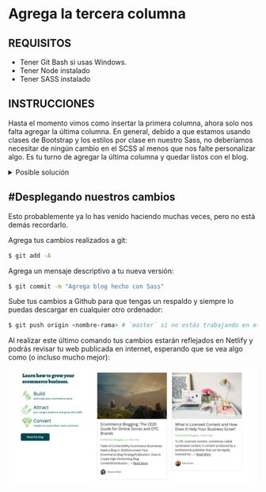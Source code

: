 # Agrega la tercera columna

## REQUISITOS
- Tener Git Bash si usas Windows.
- Tener Node instalado
- Tener SASS instalado

## INSTRUCCIONES

Hasta el momento vimos como insertar la primera columna, ahora solo nos falta
agregar la última columna. En general, debido a que estamos usando clases de
Bootstrap y los estilos por clase en nuestro Sass, no deberíamos necesitar de
ningún cambio en el SCSS al menos que nos falte personalizar algo. Es tu turno
de agregar la última columna y quedar listos con el blog.

<details>
  <summary>Posible solución</summary>

En este caso, solo fue necesario agrega la misma estructura y clases que
utilizamos en nuestra segunda columna pero con el texto cambiado:

```html{10-38}
<section class="container blog">
  <div class="row">
    <div class="col">
      <!-- Aquí va la columna de descripción -->
    </div>
    <div class="col">
      <!-- Aquí va la segunda columna -->
    </div>
    <div class="col">
      <div class="card">
        <img
          src="https://getmatcha.com/wp-content/uploads/2019/06/arnel-hasanovic-MNd-Rka1o0Q-1049x699.jpg"
          class="card-img-top"
          alt="What Is Licensed Content and How Does It Help Your Business Grow?"
        />
        <div class="card-body">
          <h5 class="card-title">
            What Is Licensed Content and How Does It Help Your Business Grow?
          </h5>
          <p class="metadata">
            <strong class="category">Performance Blogging </strong>
            <strong class="read-time">• 6 mins read</strong>
          </p>
          <p class="card-text">
            TL;DR: Licensed content, sometimes called syndicated content, is
            content produced by a professional publisher that can be legally
            licensed for...
            <span class="read-more">+ <a>Read More</a></span>
          </p>
          <div class="author d-flex align-items-center">
            <img
              src="https://secure.gravatar.com/avatar/c2f0381c76fae0875a4c15deb4e0a2f8?s=96&d=retro&r=g"
              alt="Rob Glover"
            />
            <p>Rob Glover</p>
          </div>
        </div>
      </div>
    </div>
  </div>
</section>
```

Resultando en algo como:

![Estructura de blog con 3 columnas completas](../assets/blog-3-columns.png)

</details>

## #Desplegando nuestros cambios
Esto probablemente ya lo has venido haciendo muchas veces, pero no está demás recordarlo.

Agrega tus cambios realizados a git:

```bash
$ git add -A
```

Agrega un mensaje descriptivo a tu nueva versión:

```bash
$ git commit -m "Agrega blog hecho con Sass"
```

Sube tus cambios a Github para que tengas un respaldo y siempre lo puedas descargar en cualquier otro ordenador:

```bash
$ git push origin <nombre-rama> # `master` si no estás trabajando en otra rama
```

Al realizar este último comando tus cambios estarán reflejados en Netlify y podrás revisar tu web publicada en internet, esperando que se vea algo como (o incluso mucho mejor):

![1](../assets/1.png)